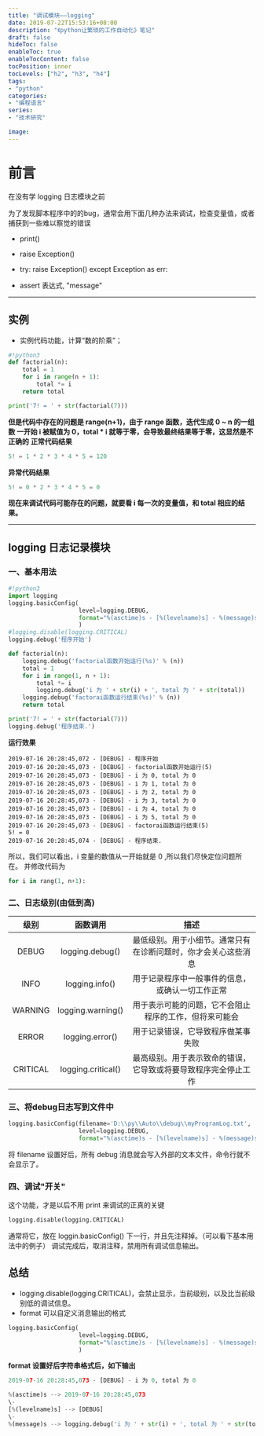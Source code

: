 ```yaml
---
title: "调试模块——logging"
date: 2019-07-22T15:53:16+08:00
description: "《python让繁琐的工作自动化》笔记"
draft: false
hideToc: false
enableToc: true
enableTocContent: false
tocPosition: inner
tocLevels: ["h2", "h3", "h4"]
tags:
- "python"
categories:
- "编程语言"
series:
- "技术研究"

image: 
---
```


# 前言

在没有学 logging 日志模块之前

为了发现脚本程序中的的bug，通常会用下面几种办法来调试，检查变量值，或者捕获到一些难以察觉的错误

- print()

- raise Exception()

- try:
    raise Exception()
  except Exception as err:

- assert 表达式, "message"

***

## 实例

- 实例代码功能，计算“数的阶乘”；

```python
#!python3
def factorial(n):
	total = 1
	for i in range(n + 1):
		total *= i
	return total

print('7! = ' + str(factorial(7)))
```
**但是代码中存在的问题是 range(n+1)，由于 range 函数，迭代生成 0 ~ n 的一组数
一开始 i 被赋值为 0，total * i 就等于零，会导致最终结果等于零，这显然是不正确的**
**正常代码结果**

```python
5! = 1 * 2 * 3 * 4 * 5 = 120
```
**异常代码结果**

```python
5! = 0 * 2 * 3 * 4 * 5 = 0
```
**现在来调试代码可能存在的问题，就要看 i 每一次的变量值，和 total 相应的结果。**

***

## logging 日志记录模块


### 一、基本用法

```python
#!python3
import logging
logging.basicConfig(
					level=logging.DEBUG, 
					format="%(asctime)s - [%(levelname)s] - %(message)s"
                    )
#logging.disable(logging.CRITICAL)
logging.debug('程序开始')

def factorial(n):
	logging.debug('factorial函数开始运行(%s)' % (n))
	total = 1
	for i in range(1, n + 1):
		total *= i
		logging.debug('i 为 ' + str(i) + ', total 为 ' + str(total))
	logging.debug('factorai函数运行结束(%s)' % (n))
	return total

print('7! = ' + str(factorial(7)))
logging.debug('程序结束.')

```

**运行效果**

```
2019-07-16 20:28:45,072 - [DEBUG] - 程序开始
2019-07-16 20:28:45,073 - [DEBUG] - factorial函数开始运行(5)
2019-07-16 20:28:45,073 - [DEBUG] - i 为 0, total 为 0
2019-07-16 20:28:45,073 - [DEBUG] - i 为 1, total 为 0
2019-07-16 20:28:45,073 - [DEBUG] - i 为 2, total 为 0
2019-07-16 20:28:45,073 - [DEBUG] - i 为 3, total 为 0
2019-07-16 20:28:45,073 - [DEBUG] - i 为 4, total 为 0
2019-07-16 20:28:45,073 - [DEBUG] - i 为 5, total 为 0
2019-07-16 20:28:45,073 - [DEBUG] - factorai函数运行结束(5)
5! = 0
2019-07-16 20:28:45,074 - [DEBUG] - 程序结束.
```

所以，我们可以看出，i 变量的数值从一开始就是 0 ,所以我们尽快定位问题所在。
并修改代码为

```python
for i in rang(1, n+1):
```

### 二、日志级别(由低到高)
|级别|函数调用|描述|
|:-----:|:----:|:----:|
| DEBUG | logging.debug() |最低级别。用于小细节。通常只有在诊断问题时，你才会关心这些消息|
| INFO | logging.info() | 用于记录程序中一般事件的信息，或确认一切工作正常|
| WARNING  | logging.warning() | 用于表示可能的问题，它不会阻止程序的工作，但将来可能会|
| ERROR | logging.error() | 用于记录错误，它导致程序做某事失败 |
| CRITICAL | logging.critical() | 最高级别。用于表示致命的错误，它导致或将要导致程序完全停止工作|

### 三、将debug日志写到文件中

```python
logging.basicConfig(filename='D:\\py\\Auto\\debug\\myProgramLog.txt',
					level=logging.DEBUG, 
					format="%(asctime)s - [%(levelname)s] - %(message)s")
```
将 filename 设置好后，所有 debug 消息就会写入外部的文本文件，命令行就不会显示了。

### 四、调试"开关" 
这个功能，才是以后不用 print 来调试的正真的关键

```python
logging.disable(logging.CRITICAL)
```
通常将它，放在 loggin.basicConfig() 下一行，并且先注释掉。（可以看下基本用法中的例子）
调试完成后，取消注释，禁用所有调试信息输出。


## 总结
- logging.disable(logging.CRITICAL)，会禁止显示，当前级别，以及比当前级别低的调试信息。
- format 可以自定义消息输出的格式

```python
logging.basicConfig(
                    level=logging.DEBUG, 
                    format="%(asctime)s - [%(levelname)s] - %(message)s"
                    )
```
**format 设置好后字符串格式后，如下输出**
```python
2019-07-16 20:28:45,073 - [DEBUG] - i 为 0, total 为 0
```

```python
%(asctime)s --> 2019-07-16 20:28:45,073
\-
[%(levelname)s] --> [DEBUG]
\-
%(message)s --> logging.debug('i 为 ' + str(i) + ', total 为 ' + str(total))
```
